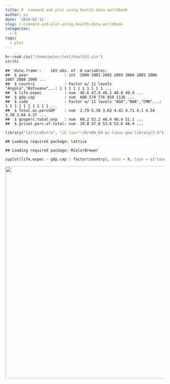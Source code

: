 ```yaml
---
title: R  command and plot using health data worldbank
author: pv
date: '2019-02-11'
slug: r-command-and-plot-using-health-data-worldbank
categories:
  - R
tags:
  - plot
---
```


```r
h<-read.csv("/home/peter/test/health2.csv")
str(h)
```

```
## 'data.frame':	165 obs. of  8 variables:
##  $ year                : int  2000 2001 2002 2003 2004 2005 2006 2007 2008 2009 ...
##  $ country             : Factor w/ 11 levels "Angola","Botswana",..: 1 1 1 1 1 1 1 1 1 1 ...
##  $ life.expec          : num  46.6 47.4 48.1 48.8 49.4 ...
##  $ gdp.cap             : num  606 574 776 850 1136 ...
##  $ code                : Factor w/ 11 levels "AGO","BWA","CMR",..: 1 1 1 1 1 1 1 1 1 1 ...
##  $ Total.as.percGDP    : num  2.79 5.38 3.63 4.41 4.71 4.1 4.54 3.38 3.84 4.37 ...
##  $ govperc.total.exp   : num  60.2 52.2 46.4 46.4 51.1 ...
##  $ privat.perc.of.total: num  39.8 47.8 53.6 53.6 48.9 ...
```

```r
library("latticeExtra", lib.loc="~/R/x86_64-pc-linux-gnu-library/3.0")
```

```
## Loading required package: lattice
```

```
## Loading required package: RColorBrewer
```

```r
xyplot(life.expec ~ gdp.cap | factor(country), data = h, type = c("country", "r"))
```

<img src="/post/2019-02-11-r-command-and-plot-using-health-data-worldbank_files/figure-html/unnamed-chunk-1-1.png" width="672" />
